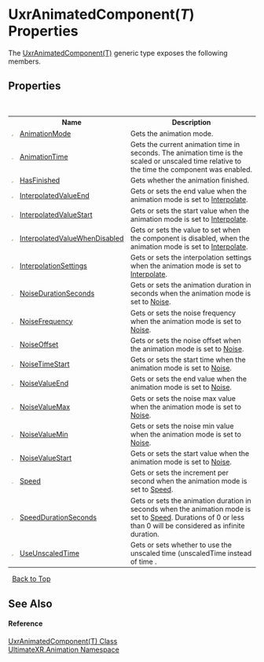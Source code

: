 # UxrAnimatedComponent(*T*) Properties
 

The <a href="T_UltimateXR_Animation_UxrAnimatedComponent_1">UxrAnimatedComponent(T)</a> generic type exposes the following members.


## Properties
&nbsp;<table><tr><th></th><th>Name</th><th>Description</th></tr><tr><td>![Public property](media/pubproperty.gif "Public property")</td><td><a href="P_UltimateXR_Animation_UxrAnimatedComponent_1_AnimationMode">AnimationMode</a></td><td>
Gets the animation mode.</td></tr><tr><td>![Public property](media/pubproperty.gif "Public property")</td><td><a href="P_UltimateXR_Animation_UxrAnimatedComponent_1_AnimationTime">AnimationTime</a></td><td>
Gets the current animation time in seconds. The animation time is the scaled or unscaled time relative to the time the component was enabled.</td></tr><tr><td>![Public property](media/pubproperty.gif "Public property")</td><td><a href="P_UltimateXR_Animation_UxrAnimatedComponent_1_HasFinished">HasFinished</a></td><td>
Gets whether the animation finished.</td></tr><tr><td>![Public property](media/pubproperty.gif "Public property")</td><td><a href="P_UltimateXR_Animation_UxrAnimatedComponent_1_InterpolatedValueEnd">InterpolatedValueEnd</a></td><td>
Gets or sets the end value when the animation mode is set to <a href="T_UltimateXR_Animation_UxrAnimationMode">Interpolate</a>.</td></tr><tr><td>![Public property](media/pubproperty.gif "Public property")</td><td><a href="P_UltimateXR_Animation_UxrAnimatedComponent_1_InterpolatedValueStart">InterpolatedValueStart</a></td><td>
Gets or sets the start value when the animation mode is set to <a href="T_UltimateXR_Animation_UxrAnimationMode">Interpolate</a>.</td></tr><tr><td>![Public property](media/pubproperty.gif "Public property")</td><td><a href="P_UltimateXR_Animation_UxrAnimatedComponent_1_InterpolatedValueWhenDisabled">InterpolatedValueWhenDisabled</a></td><td>
Gets or sets the value to set when the component is disabled, when the animation mode is set to <a href="T_UltimateXR_Animation_UxrAnimationMode">Interpolate</a>.</td></tr><tr><td>![Public property](media/pubproperty.gif "Public property")</td><td><a href="P_UltimateXR_Animation_UxrAnimatedComponent_1_InterpolationSettings">InterpolationSettings</a></td><td>
Gets or sets the interpolation settings when the animation mode is set to <a href="T_UltimateXR_Animation_UxrAnimationMode">Interpolate</a>.</td></tr><tr><td>![Public property](media/pubproperty.gif "Public property")</td><td><a href="P_UltimateXR_Animation_UxrAnimatedComponent_1_NoiseDurationSeconds">NoiseDurationSeconds</a></td><td>
Gets or sets the animation duration in seconds when the animation mode is set to <a href="T_UltimateXR_Animation_UxrAnimationMode">Noise</a>.</td></tr><tr><td>![Public property](media/pubproperty.gif "Public property")</td><td><a href="P_UltimateXR_Animation_UxrAnimatedComponent_1_NoiseFrequency">NoiseFrequency</a></td><td>
Gets or sets the noise frequency when the animation mode is set to <a href="T_UltimateXR_Animation_UxrAnimationMode">Noise</a>.</td></tr><tr><td>![Public property](media/pubproperty.gif "Public property")</td><td><a href="P_UltimateXR_Animation_UxrAnimatedComponent_1_NoiseOffset">NoiseOffset</a></td><td>
Gets or sets the noise offset when the animation mode is set to <a href="T_UltimateXR_Animation_UxrAnimationMode">Noise</a>.</td></tr><tr><td>![Public property](media/pubproperty.gif "Public property")</td><td><a href="P_UltimateXR_Animation_UxrAnimatedComponent_1_NoiseTimeStart">NoiseTimeStart</a></td><td>
Gets or sets the start time when the animation mode is set to <a href="T_UltimateXR_Animation_UxrAnimationMode">Noise</a>.</td></tr><tr><td>![Public property](media/pubproperty.gif "Public property")</td><td><a href="P_UltimateXR_Animation_UxrAnimatedComponent_1_NoiseValueEnd">NoiseValueEnd</a></td><td>
Gets or sets the end value when the animation mode is set to <a href="T_UltimateXR_Animation_UxrAnimationMode">Noise</a>.</td></tr><tr><td>![Public property](media/pubproperty.gif "Public property")</td><td><a href="P_UltimateXR_Animation_UxrAnimatedComponent_1_NoiseValueMax">NoiseValueMax</a></td><td>
Gets or sets the noise max value when the animation mode is set to <a href="T_UltimateXR_Animation_UxrAnimationMode">Noise</a>.</td></tr><tr><td>![Public property](media/pubproperty.gif "Public property")</td><td><a href="P_UltimateXR_Animation_UxrAnimatedComponent_1_NoiseValueMin">NoiseValueMin</a></td><td>
Gets or sets the noise min value when the animation mode is set to <a href="T_UltimateXR_Animation_UxrAnimationMode">Noise</a>.</td></tr><tr><td>![Public property](media/pubproperty.gif "Public property")</td><td><a href="P_UltimateXR_Animation_UxrAnimatedComponent_1_NoiseValueStart">NoiseValueStart</a></td><td>
Gets or sets the start value when the animation mode is set to <a href="T_UltimateXR_Animation_UxrAnimationMode">Noise</a>.</td></tr><tr><td>![Public property](media/pubproperty.gif "Public property")</td><td><a href="P_UltimateXR_Animation_UxrAnimatedComponent_1_Speed">Speed</a></td><td>
Gets or sets the increment per second when the animation mode is set to <a href="T_UltimateXR_Animation_UxrAnimationMode">Speed</a>.</td></tr><tr><td>![Public property](media/pubproperty.gif "Public property")</td><td><a href="P_UltimateXR_Animation_UxrAnimatedComponent_1_SpeedDurationSeconds">SpeedDurationSeconds</a></td><td>
Gets or sets the animation duration in seconds when the animation mode is set to <a href="T_UltimateXR_Animation_UxrAnimationMode">Speed</a>. Durations of 0 or less than 0 will be considered as infinite duration.</td></tr><tr><td>![Public property](media/pubproperty.gif "Public property")</td><td><a href="P_UltimateXR_Animation_UxrAnimatedComponent_1_UseUnscaledTime">UseUnscaledTime</a></td><td>
Gets or sets whether to use the unscaled time (unscaledTime instead of time .</td></tr></table>&nbsp;
<a href="#uxranimatedcomponent(*t*)-properties">Back to Top</a>

## See Also


#### Reference
<a href="T_UltimateXR_Animation_UxrAnimatedComponent_1">UxrAnimatedComponent(T) Class</a><br /><a href="N_UltimateXR_Animation">UltimateXR.Animation Namespace</a><br />